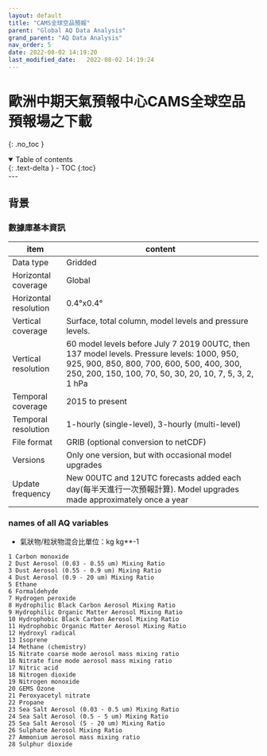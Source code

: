 ```yaml
---
layout: default
title: "CAMS全球空品預報"
parent: "Global AQ Data Analysis"
grand_parent: "AQ Data Analysis"
nav_order: 5
date: 2022-08-02 14:19:20
last_modified_date:   2022-08-02 14:19:24
---
```


# 歐洲中期天氣預報中心CAMS全球空品預報場之下載
{: .no_toc }

<details open markdown="block">
  <summary>
    Table of contents
  </summary>
  {: .text-delta }
- TOC
{:toc}
</details>
---

## 背景


### 數據庫基本資訊

item|content
-|-
Data type|Gridded
Horizontal coverage|Global
Horizontal resolution|0.4°x0.4°
Vertical coverage|Surface, total column, model levels and pressure levels.
Vertical resolution|60 model levels before July 7 2019 00UTC, then 137 model levels. Pressure levels: 1000, 950, 925, 900, 850, 800, 700, 600, 500, 400, 300, 250, 200, 150, 100, 70, 50, 30, 20, 10, 7, 5, 3, 2, 1 hPa
Temporal coverage|2015 to present
Temporal resolution|1-hourly (single-level), 3-hourly (multi-level)
File format|GRIB (optional conversion to netCDF)
Versions|Only one version, but with occasional model upgrades
Update frequency|New 00UTC and 12UTC forecasts added each day(每半天進行一次預報計算). Model upgrades made approximately once a year

### names of all AQ variables
- 氣狀物/粒狀物混合比單位：kg kg**-1

```
1 Carbon monoxide
2 Dust Aerosol (0.03 - 0.55 um) Mixing Ratio
3 Dust Aerosol (0.55 - 0.9 um) Mixing Ratio
4 Dust Aerosol (0.9 - 20 um) Mixing Ratio
5 Ethane
6 Formaldehyde
7 Hydrogen peroxide
8 Hydrophilic Black Carbon Aerosol Mixing Ratio
9 Hydrophilic Organic Matter Aerosol Mixing Ratio
10 Hydrophobic Black Carbon Aerosol Mixing Ratio
11 Hydrophobic Organic Matter Aerosol Mixing Ratio
12 Hydroxyl radical
13 Isoprene
14 Methane (chemistry)
15 Nitrate coarse mode aerosol mass mixing ratio
16 Nitrate fine mode aerosol mass mixing ratio
17 Nitric acid
18 Nitrogen dioxide
19 Nitrogen monoxide
20 GEMS Ozone
21 Peroxyacetyl nitrate
22 Propane
23 Sea Salt Aerosol (0.03 - 0.5 um) Mixing Ratio
24 Sea Salt Aerosol (0.5 - 5 um) Mixing Ratio
25 Sea Salt Aerosol (5 - 20 um) Mixing Ratio
26 Sulphate Aerosol Mixing Ratio
27 Ammonium aerosol mass mixing ratio
28 Sulphur dioxide
```